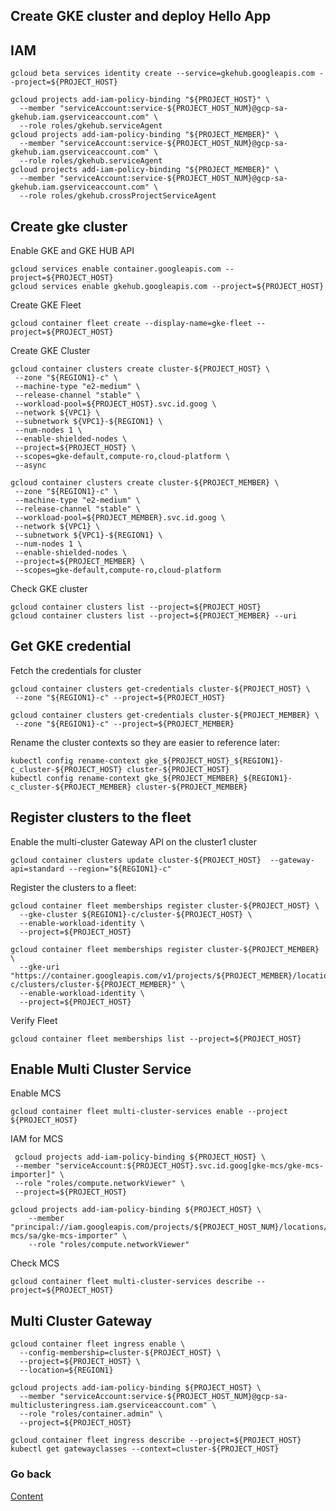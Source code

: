 ## Create GKE cluster and deploy Hello App

## IAM
```
gcloud beta services identity create --service=gkehub.googleapis.com --project=${PROJECT_HOST}

gcloud projects add-iam-policy-binding "${PROJECT_HOST}" \
  --member "serviceAccount:service-${PROJECT_HOST_NUM}@gcp-sa-gkehub.iam.gserviceaccount.com" \
  --role roles/gkehub.serviceAgent
gcloud projects add-iam-policy-binding "${PROJECT_MEMBER}" \
  --member "serviceAccount:service-${PROJECT_HOST_NUM}@gcp-sa-gkehub.iam.gserviceaccount.com" \
  --role roles/gkehub.serviceAgent
gcloud projects add-iam-policy-binding "${PROJECT_MEMBER}" \
  --member "serviceAccount:service-${PROJECT_HOST_NUM}@gcp-sa-gkehub.iam.gserviceaccount.com" \
  --role roles/gkehub.crossProjectServiceAgent
```
## Create gke cluster 
Enable GKE and GKE HUB API
```
gcloud services enable container.googleapis.com --project=${PROJECT_HOST}
gcloud services enable gkehub.googleapis.com --project=${PROJECT_HOST}
```
Create GKE Fleet
```
gcloud container fleet create --display-name=gke-fleet --project=${PROJECT_HOST}
```
Create GKE Cluster
```
gcloud container clusters create cluster-${PROJECT_HOST} \
 --zone "${REGION1}-c" \
 --machine-type "e2-medium" \
 --release-channel "stable" \
 --workload-pool=${PROJECT_HOST}.svc.id.goog \
 --network ${VPC1} \
 --subnetwork ${VPC1}-${REGION1} \
 --num-nodes 1 \
 --enable-shielded-nodes \
 --project=${PROJECT_HOST} \
 --scopes=gke-default,compute-ro,cloud-platform \
 --async

gcloud container clusters create cluster-${PROJECT_MEMBER} \
 --zone "${REGION1}-c" \
 --machine-type "e2-medium" \
 --release-channel "stable" \
 --workload-pool=${PROJECT_MEMBER}.svc.id.goog \
 --network ${VPC1} \
 --subnetwork ${VPC1}-${REGION1} \
 --num-nodes 1 \
 --enable-shielded-nodes \
 --project=${PROJECT_MEMBER} \
 --scopes=gke-default,compute-ro,cloud-platform 
```
Check GKE cluster
```
gcloud container clusters list --project=${PROJECT_HOST}
gcloud container clusters list --project=${PROJECT_MEMBER} --uri
```
## Get GKE credential
Fetch the credentials for cluster
```
gcloud container clusters get-credentials cluster-${PROJECT_HOST} \
 --zone "${REGION1}-c" --project=${PROJECT_HOST}

gcloud container clusters get-credentials cluster-${PROJECT_MEMBER} \
 --zone "${REGION1}-c" --project=${PROJECT_MEMBER}
```
Rename the cluster contexts so they are easier to reference later:
```
kubectl config rename-context gke_${PROJECT_HOST}_${REGION1}-c_cluster-${PROJECT_HOST} cluster-${PROJECT_HOST}
kubectl config rename-context gke_${PROJECT_MEMBER}_${REGION1}-c_cluster-${PROJECT_MEMBER} cluster-${PROJECT_MEMBER}
```


## Register clusters to the fleet
Enable the multi-cluster Gateway API on the cluster1 cluster
```
gcloud container clusters update cluster-${PROJECT_HOST}  --gateway-api=standard --region="${REGION1}-c"
```
Register the clusters to a fleet:
```
gcloud container fleet memberships register cluster-${PROJECT_HOST} \
  --gke-cluster ${REGION1}-c/cluster-${PROJECT_HOST} \
  --enable-workload-identity \
  --project=${PROJECT_HOST} 

gcloud container fleet memberships register cluster-${PROJECT_MEMBER} \
  --gke-uri "https://container.googleapis.com/v1/projects/${PROJECT_MEMBER}/locations/${REGION1}-c/clusters/cluster-${PROJECT_MEMBER}" \
  --enable-workload-identity \
  --project=${PROJECT_HOST}
```
Verify Fleet
```
gcloud container fleet memberships list --project=${PROJECT_HOST}
```
## Enable Multi Cluster Service
Enable MCS
```
gcloud container fleet multi-cluster-services enable --project ${PROJECT_HOST}
```
IAM for MCS
```
 gcloud projects add-iam-policy-binding ${PROJECT_HOST} \
 --member "serviceAccount:${PROJECT_HOST}.svc.id.goog[gke-mcs/gke-mcs-importer]" \
 --role "roles/compute.networkViewer" \
 --project=${PROJECT_HOST}

gcloud projects add-iam-policy-binding ${PROJECT_HOST} \
    --member "principal://iam.googleapis.com/projects/${PROJECT_HOST_NUM}/locations/global/workloadIdentityPools/${PROJECT_HOST}.svc.id.goog/subject/ns/gke-mcs/sa/gke-mcs-importer" \
    --role "roles/compute.networkViewer"
```
Check MCS
```
gcloud container fleet multi-cluster-services describe --project=${PROJECT_HOST}
```




## Multi Cluster Gateway
```
gcloud container fleet ingress enable \
  --config-membership=cluster-${PROJECT_HOST} \
  --project=${PROJECT_HOST} \
  --location=${REGION1}

gcloud projects add-iam-policy-binding ${PROJECT_HOST} \
  --member "serviceAccount:service-${PROJECT_HOST_NUM}@gcp-sa-multiclusteringress.iam.gserviceaccount.com" \
  --role "roles/container.admin" \
  --project=${PROJECT_HOST}

gcloud container fleet ingress describe --project=${PROJECT_HOST}
kubectl get gatewayclasses --context=cluster-${PROJECT_HOST}
```



### Go back
[Content](https://github.com/adithaha/gcp-tutorial/blob/main/gke/fleet/readme.md)
